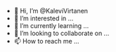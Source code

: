 - 👋 Hi, I’m @KaleviVirtanen
- 👀 I’m interested in ...
- 🌱 I’m currently learning ...
- 💞️ I’m looking to collaborate on ...
- 📫 How to reach me ...

<!---
KaleviVirtanen/KaleviVirtanen is a ✨ special ✨ repository because its `README.md` (this file) appears on your GitHub profile.
You can click the Preview link to take a look at your changes.
--->
